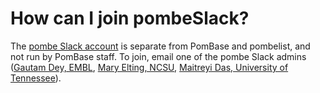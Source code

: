 # How can I join pombeSlack?
<!-- pombase_categories: Community -->

The [pombe Slack account](https://spombe.slack.com/) is separate from
PomBase and pombelist, and not run by PomBase staff. To join, email
one of the pombe Slack admins ([Gautam Dey, EMBL](https://www.embl.de/research/units/cbb/dey/members/index.php?s_personId=CP-60034206),
[Mary Elting, NCSU](https://physics.ncsu.edu/eltinglab/team/mary-elting/), 
[Maitreyi Das, University of Tennessee](https://bcmb.utk.edu/people/faculty/maitreyi-das/)).
